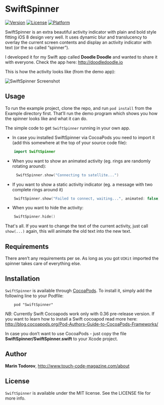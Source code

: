# SwiftSpinner

[![Version](https://img.shields.io/cocoapods/v/SwiftSpinner.svg?style=flat)](http://cocoadocs.org/docsets/SwiftSpinner)
[![License](https://img.shields.io/cocoapods/l/SwiftSpinner.svg?style=flat)](http://cocoadocs.org/docsets/SwiftSpinner)
[![Platform](https://img.shields.io/cocoapods/p/SwiftSpinner.svg?style=flat)](http://cocoadocs.org/docsets/SwiftSpinner)

SwiftSpinner is an extra beautiful activity indicator with plain and bold style fitting iOS 8 design very well. It uses dynamic blur and translucency to overlay the current screen contents and display an activity indicator with text (or the so called “spinner”).

I developed it for my Swift app called **Doodle Doodle** and wanted to share it with everyone. Check the app here: http://doodledoodle.io

This is how the activity looks like (from the demo app):

![SwiftSpinner Screenshot](https://raw.githubusercontent.com/icanzilb/SwiftSpinner/master/etc/spinner-preview.gif)

## Usage

To run the example project, clone the repo, and run `pod install` from the Example directory first. That’ll run the demo program which shows you how the spinner looks like and what it can do. 

The simple code to get `SwiftSpinner` running in your own app.

 * In case you installed SwiftSpinner via CocoaPods you need to import it (add this somewhere at the top of your source code file):

```swift
    import SwiftSpinner
```

 * When you want to show an animated activity (eg. rings are randomly rotating around):

```swift
     SwiftSpinner.show("Connecting to satellite...")
```

 * If you want to show a static activity indicator (eg. a message with two complete rings around it)

```swift
    SwiftSpinner.show("Failed to connect, waiting...", animated: false)
```

 * When you want to hide the activity:

```swift
    SwiftSpinner.hide()
```

That's all. If you want to change the text of the current activity, just call `show(...)` again, this will animate the old text into the new text.
    
## Requirements

There aren’t any requirements per se. As long as you got `UIKit` imported the spinner takes care of everything else.

## Installation

`SwiftSpinner` is available through [CocoaPods](http://cocoapods.org). To install
it, simply add the following line to your Podfile:

```
    pod "SwiftSpinner"
```

*NB*: Currently Swift Cocoapods work only with 0.36 pre-release version. If you want to learn how to install a Swift cocoapod read more here: http://blog.cocoapods.org/Pod-Authors-Guide-to-CocoaPods-Frameworks/

In case you don’t want to use CocoaPods - just copy the file **SwiftSpinner/SwiftSpinner.swift** to your Xcode project.

## Author

**Marin Todorov**, http://www.touch-code-magazine.com/about

## License

`SwiftSpinner` is available under the MIT license. See the LICENSE file for more info.

